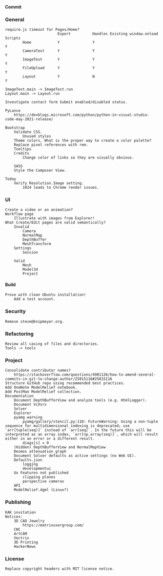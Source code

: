 #### Commit     
### General     
    require.js timeout for Pages/Home?
                            Export          Handles Existing window.onload      Scripts
            Home            Y               Y                                   Y
            CameraTest      Y               Y                                   Y
            ImageTest       Y               Y                                   Y
            FileUpload      Y               Y                                   Y
            Layout          Y               N                                   Y

    ImageTest.main -> ImageTest.run
    Layout.main -> Layout.run

    Investigate contact form Submit enabled/disabled status.

    PyLance
        https://devblogs.microsoft.com/python/python-in-visual-studio-code-may-2021-release/

    Bootstrap
        Validate CSS.
            Unused styles
        Theme colors. What is the proper way to create a color palette?
        Replace pixel references with rem.
        Tooltips
        Credits
            Change color of links so they are visually obvious.

        SASS
        Style the Composer View.

    Today   
        Verify Resolution.Image setting.
            1024 leads to Chrome render issues.
### UI
    Create a video or an animation?
    Workflow page
        Illustrate with images from Explorer!
    What Create/Edit pages are valid semantically?
        Invalid
            Camera
            NormalMap
            DepthBuffer
            MeshTransform
        Settings
            Session

        Valid
            Mesh
            Model3d
            Project
#### Build
    Prove with clean Ubuntu installation!
        Add a test account.
### Security
    Remove steve@knipmeyer.org.
### Refactoring
    Review all casing of files and directories.
    Tools -> tools
### Project
    Consolidate contributor names?
        https://stackoverflow.com/questions/4981126/how-to-amend-several-commits-in-git-to-change-author/25815116#25815116
    Structure GitHub repo using recommended best practices.
    Add OneNote ModelRelief notebook.
    Add PostMan ModelRelief collection.
    Documentation
        Document DepthBufferView and analyze tools (e.g. HtmlLogger).
        Document VcXsrv
        Solver
        Explorer
        pyamg warning
            pyamg/gallery/stencil.py:110: FutureWarning: Using a non-tuple sequence for multidimensional indexing is deprecated; use `arr[tuple(seq)]` instead of `arr[seq]`. In the future this will be interpreted as an array index, `arr[np.array(seq)]`, which will result either in an error or a different result.
            diags[s] = 0
        (Hidden) DepthBufferView and NormalMapView
        Desmos attenuation graph
        Document Solver defaults as active settings (no Web UI).
        Defaults.json
            logging
            developmentui
        Ux Features not published
            clipping planes
            perspective cameras
        API
        ModelRelief.dgml (Linux?)
### Publishing
    KAK invitation
    Notices:
        3D CAD Jewelry
            https://matrixusergroup.com/
        CNC
        ArtCAM
        Vectrix
        3D Printing
        HackerNews
### License
    Replace copyright headers with MIT license notice.
